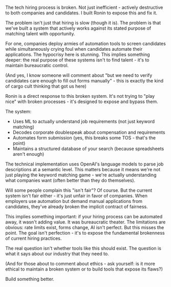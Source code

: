 The tech hiring process is broken. Not just inefficient - actively destructive to both companies and candidates. I built Ronin to expose this and fix it.

The problem isn't just that hiring is slow (though it is). The problem is that we've built a system that actively works against its stated purpose of matching talent with opportunity.

For one, companies deploy armies of automation tools to screen candidates while simultaneously crying foul when candidates automate their applications. The hypocrisy here is stunning. This implies something deeper: the real purpose of these systems isn't to find talent - it's to maintain bureaucratic control.

(And yes, I know someone will comment about "but we need to verify candidates care enough to fill out forms manually" - this is exactly the kind of cargo cult thinking that got us here)

Ronin is a direct response to this broken system. It's not trying to "play nice" with broken processes - it's designed to expose and bypass them. 

The system:
* Uses ML to actually understand job requirements (not just keyword matching)
* Decodes corporate doublespeak about compensation and requirements
* Automates form submission (yes, this breaks some TOS - that's the point)
* Maintains a structured database of your search (because spreadsheets aren't enough)

The technical implementation uses OpenAI's language models to parse job descriptions at a semantic level. This matters because it means we're not just playing the keyword matching game - we're actually understanding what companies want (often better than they do themselves).

Will some people complain this "isn't fair"? Of course. But the current system isn't fair either - it's just unfair in favor of companies. When employers use automation but demand manual applications from candidates, they've already broken the implicit contract of fairness.

This implies something important: if your hiring process can be automated away, it wasn't adding value. It was bureaucratic theater.
The limitations are obvious: rate limits exist, forms change, AI isn't perfect. But this misses the point. The goal isn't perfection - it's to expose the fundamental brokenness of current hiring practices.

The real question isn't whether tools like this should exist. The question is what it says about our industry that they need to.

(And for those about to comment about ethics - ask yourself: is it more ethical to maintain a broken system or to build tools that expose its flaws?)

Build something better.